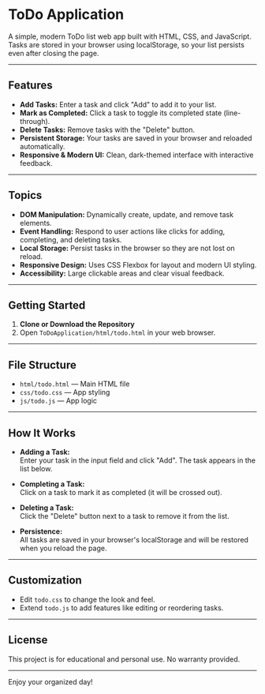 # ToDo Application

A simple, modern ToDo list web app built with HTML, CSS, and JavaScript. Tasks are stored in your browser using localStorage, so your list persists even after closing the page.

---


## Features

- **Add Tasks:** Enter a task and click "Add" to add it to your list.
- **Mark as Completed:** Click a task to toggle its completed state (line-through).
- **Delete Tasks:** Remove tasks with the "Delete" button.
- **Persistent Storage:** Your tasks are saved in your browser and reloaded automatically.
- **Responsive & Modern UI:** Clean, dark-themed interface with interactive feedback.

---

## Topics

- **DOM Manipulation:** Dynamically create, update, and remove task elements.
- **Event Handling:** Respond to user actions like clicks for adding, completing, and deleting tasks.
- **Local Storage:** Persist tasks in the browser so they are not lost on reload.
- **Responsive Design:** Uses CSS Flexbox for layout and modern UI styling.
- **Accessibility:** Large clickable areas and clear visual feedback.

---

## Getting Started

1. **Clone or Download the Repository**
2. Open `ToDoApplication/html/todo.html` in your web browser.

---

## File Structure

- `html/todo.html` &mdash; Main HTML file
- `css/todo.css` &mdash; App styling
- `js/todo.js` &mdash; App logic

---

## How It Works

- **Adding a Task:**  
  Enter your task in the input field and click "Add". The task appears in the list below.

- **Completing a Task:**  
  Click on a task to mark it as completed (it will be crossed out).

- **Deleting a Task:**  
  Click the "Delete" button next to a task to remove it from the list.

- **Persistence:**  
  All tasks are saved in your browser's localStorage and will be restored when you reload the page.

---

## Customization

- Edit `todo.css` to change the look and feel.
- Extend `todo.js` to add features like editing or reordering tasks.

---

## License

This project is for educational and personal use. No warranty provided.

---

Enjoy your organized day!
